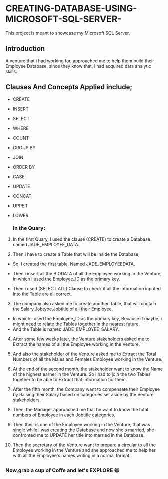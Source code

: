 # CREATING-DATABASE-USING-MICROSOFT-SQL-SERVER-
This project is meant to showcase my Microsoft SQL Server.

## Introduction
A venture that i had working for, approached me to help them build their Employee Database, since they know that, i had acquired data analytic skills.

## Clauses And Concepts Applied include;

- CREATE
- INSERT 
- SELECT
- WHERE
- COUNT
- GROUP BY
- JOIN
- ORDER BY
- CASE
- UPDATE
- CONCAT
- UPPER
- LOWER

  ### In the Quary:
  

1. In the first Quary, I used the clause (CREATE) to create a Database named JADE_EMPLOYEE_DATA.

2. Then,i have to create a Table that will be inside the Database,
- So, I created the first table, Named JADE_EMPLOYEEDATA,
- Then i insert all the BIODATA of all the Employee working in the Venture, in which i used the Employee_ID as the primary key. 
 
- Then i used (SELECT ALL) Clause to check if all the information inputed into the Table are all correct.

3. The company also asked me to create another Table, that will contain the Salary,Jobtype,Jobtitle of all their Employee,
- In which i used the Employee_ID as the primary key, Because if maybe, i might need to relate the Tables together in the nearest future,
- And the Table is named JADE_EMPLOYEE_SALARY.

4. After some few weeks later, the Venture stakeholders asked me to Extract the names of all the Employee working in the Venture.

5. And also the stakeholder of the Venture asked me to Extract the Total Numbers of all the Males and Females Employee working in the Venture.

6. At the end of the second month, the stakeholder want to know the Name of the highest earner in the Venture. So i had to join the two Tables together to be able to Extract that information for them.

7. After the fifth month, the Company want to compensate their Employee by Raising their Salary based on categories set aside by the Venture stakeholders.

8. Then, the Manager approached me that he want to know the total numbers of Employee in each Jobtitle categories.

9. Then their is one of the Employee working in the Venture, that was single while i was creating the Database and now she's married, she confronted me to UPDATE her title into married in the Database. 

10. Then the secretary of the Venture want to prepare a circular to all the Employee working in the Venture and she approached me to help her with all the Employee's names writing in a normal format.
##
### Now,grab a cup of Coffe and let's []()EXPLORE 😄
